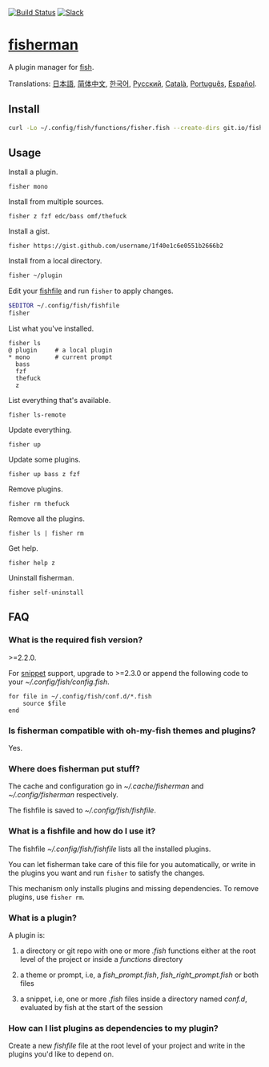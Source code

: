 [slack-link]: https://fisherman-wharf.herokuapp.com
[slack-badge]: https://fisherman-wharf.herokuapp.com/badge.svg
[travis-link]: https://travis-ci.org/fisherman/fisherman
[travis-badge]: https://img.shields.io/travis/fisherman/fisherman.svg

[fish]: https://fish.sh
[fisherman]: http://fisherman.sh

[日本語]: https://github.com/fisherman/fisherman/wiki/%E6%97%A5%E6%9C%AC%E8%AA%9E
[简体中文]: https://github.com/fisherman/fisherman/wiki/%E7%AE%80%E4%BD%93%E4%B8%AD%E6%96%87
[한국어]: https://github.com/fisherman/fisherman/wiki/%ED%95%9C%EA%B5%AD%EC%96%B4
[Русский]: https://github.com/fisherman/fisherman/wiki/%D0%A0%D1%83%D1%81%D1%81%D0%BA%D0%B8%D0%B9
[Català]: https://github.com/fisherman/fisherman/wiki/Catal%C3%A0
[Português]: https://github.com/fisherman/fisherman/wiki/Portugu%C3%AAs
[Español]: https://github.com/fisherman/fisherman/wiki/Espa%C3%B1ol

[![Build Status][travis-badge]][travis-link]
[![Slack][slack-badge]][slack-link]

# [fisherman]

A plugin manager for [fish].

Translations: [日本語], [简体中文], [한국어], [Русский], [Català], [Português], [Español].

## Install

```sh
curl -Lo ~/.config/fish/functions/fisher.fish --create-dirs git.io/fisherman
```

## Usage

Install a plugin.

```
fisher mono
```

Install from multiple sources.

```
fisher z fzf edc/bass omf/thefuck
```

Install a gist.

```
fisher https://gist.github.com/username/1f40e1c6e0551b2666b2
```

Install from a local directory.

```sh
fisher ~/plugin
```

Edit your [fishfile](#what-is-a-fishfile-and-how-do-i-use-it) and run `fisher` to apply changes.

```sh
$EDITOR ~/.config/fish/fishfile
fisher
```

List what you've installed.

```ApacheConf
fisher ls
@ plugin     # a local plugin
* mono       # current prompt
  bass
  fzf
  thefuck
  z
```

List everything that's available.

```
fisher ls-remote
```

Update everything.

```
fisher up
```

Update some plugins.

```
fisher up bass z fzf
```

Remove plugins.

```
fisher rm thefuck
```

Remove all the plugins.

```
fisher ls | fisher rm
```

Get help.

```
fisher help z
```

Uninstall fisherman.

```
fisher self-uninstall
```

## FAQ

### What is the required fish version?

\>=2.2.0.

For [snippet](#what-is-a-plugin) support, upgrade to >=2.3.0 or append the following code to your *~/.config/fish/config.fish*.

```fish
for file in ~/.config/fish/conf.d/*.fish
    source $file
end
```

### Is fisherman compatible with oh-my-fish themes and plugins?

Yes.

### Where does fisherman put stuff?

The cache and configuration go in *~/.cache/fisherman* and *~/.config/fisherman* respectively.

The fishfile is saved to *~/.config/fish/fishfile*.

### What is a fishfile and how do I use it?

The fishfile *~/.config/fish/fishfile* lists all the installed plugins.

You can let fisherman take care of this file for you automatically, or write in the plugins you want and run `fisher` to satisfy the changes.

This mechanism only installs plugins and missing dependencies. To remove plugins, use `fisher rm`.

### What is a plugin?

A plugin is:

1. a directory or git repo with one or more *.fish* functions either at the root level of the project or inside a *functions* directory

2. a theme or prompt, i.e, a *fish_prompt.fish*, *fish_right_prompt.fish* or both files

3. a snippet, i.e, one or more *.fish* files inside a directory named *conf.d*, evaluated by fish at the start of the session

### How can I list plugins as dependencies to my plugin?

Create a new *fishfile* file at the root level of your project and write in the plugins you'd like to depend on.
